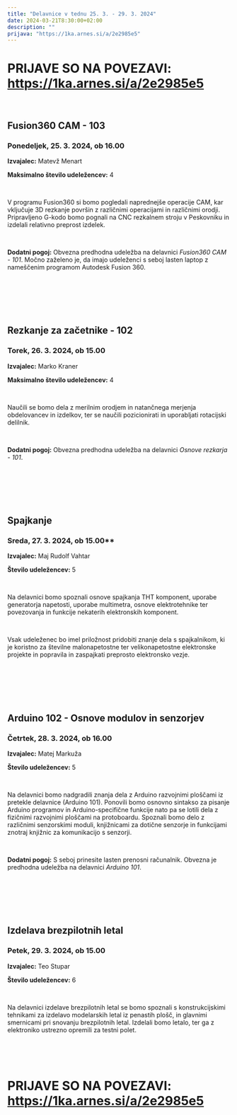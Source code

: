 ```yaml
---
title: "Delavnice v tednu 25. 3. - 29. 3. 2024"
date: 2024-03-21T8:30:00+02:00
description: ""
prijava: "https://1ka.arnes.si/a/2e2985e5"
---
```



# PRIJAVE SO NA POVEZAVI: https://1ka.arnes.si/a/2e2985e5

&nbsp;
&nbsp;
&nbsp;
&nbsp;


## Fusion360 CAM - 103
### Ponedeljek, 25. 3. 2024, ob 16.00
**Izvajalec:** Matevž Menart

**Maksimalno število udeležencev:** 4

&nbsp;

V programu Fusion360 si bomo pogledali naprednejše operacije CAM, kar vključuje 3D rezkanje površin z različnimi operacijami in različnimi orodji. Pripravljeno G-kodo bomo  pognali na CNC rezkalnem stroju v Peskovniku in izdelali relativno preprost izdelek.

&nbsp;

**Dodatni pogoj:** Obvezna predhodna udeležba na delavnici *Fusion360 CAM - 101*. Močno zaželeno je, da imajo udeleženci s seboj lasten laptop z nameščenim programom Autodesk Fusion 360.

&nbsp;

&nbsp;

&nbsp;

##  Rezkanje za začetnike - 102
### Torek, 26. 3. 2024, ob 15.00
**Izvajalec:** Marko Kraner

**Maksimalno število udeležencev:** 4

&nbsp;

Naučili se bomo dela z merilnim orodjem in natančnega merjenja obdelovancev in izdelkov, ter se naučili pozicionirati in uporabljati rotacijski delilnik.

&nbsp;

**Dodatni pogoj:** Obvezna predhodna udeležba na delavnici *Osnove rezkarja - 101*.

&nbsp;

&nbsp;

&nbsp;

## Spajkanje
### Sreda, 27. 3. 2024, ob 15.00**
**Izvajalec:** Maj Rudolf Vahtar

**Število udeležencev:** 5

&nbsp;
&nbsp;

Na delavnici bomo spoznali osnove spajkanja THT komponent, uporabe generatorja napetosti, uporabe multimetra, osnove elektrotehnike ter povezovanja in funkcije nekaterih elektronskih komponent.

&nbsp;

Vsak udeleženec bo imel priložnost pridobiti znanje dela s spajkalnikom, ki je koristno za številne malonapetostne ter velikonapetostne elektronske projekte in popravila in zaspajkati preprosto elektronsko vezje.

&nbsp;

&nbsp;

&nbsp;

## Arduino 102 - Osnove modulov in senzorjev
### Četrtek, 28. 3. 2024, ob 16.00
**Izvajalec:** Matej Markuža

**Število udeležencev:** 5

&nbsp;

Na delavnici bomo nadgradili znanja dela z Arduino razvojnimi ploščami iz pretekle delavnice (Arduino 101). Ponovili bomo osnovno sintakso za pisanje Arduino programov in Arduino-specifične funkcije nato pa se lotili dela z fizičnimi razvojnimi ploščami na protoboardu. Spoznali bomo delo z različnimi senzorskimi moduli, knjižnicami za dotične senzorje in funkcijami znotraj knjižnic za komunikacijo s senzorji.

&nbsp;

**Dodatni pogoj:** S seboj prinesite lasten prenosni računalnik. Obvezna je predhodna udeležba na delavnici *Arduino 101*.

&nbsp;

&nbsp;

&nbsp;


## Izdelava brezpilotnih letal
### Petek, 29. 3. 2024, ob 15.00
**Izvajalec:** Teo Stupar

**Število udeležencev:** 6

&nbsp;

Na delavnici izdelave brezpilotnih letal se bomo spoznali s konstrukcijskimi tehnikami za izdelavo modelarskih letal iz penastih plošč, in glavnimi smernicami pri snovanju brezpilotnih letal. Izdelali bomo letalo, ter ga z elektroniko ustrezno opremili za testni polet.

&nbsp;

&nbsp;

# PRIJAVE SO NA POVEZAVI: https://1ka.arnes.si/a/2e2985e5

